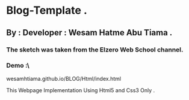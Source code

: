 # Blog-Template .
## By : Developer : Wesam Hatme Abu Tiama .
### The sketch was taken from the Elzero Web School channel.
### Demo :\
wesamhtiama.github.io/BLOG/Html/index.html

This Webpage Implementation Using Html5 and Css3 Only .
